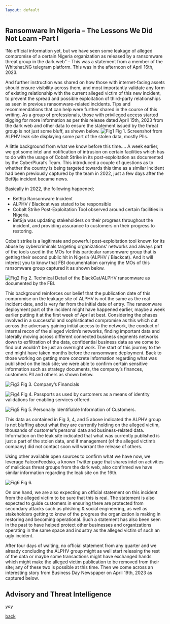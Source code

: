```yaml
---
layout: default
---
```


## Ransomware In Nigeria – The Lessons We Did Not Learn -Part I

‘No official information yet, but we have seen some leakage of alleged compromise of a certain Nigeria organization as released by a ransomware threat group in the dark web” – This was a statement from a member of the Whitehat.NG telegram platform. This was in the afternoon of April 16th, 2023. 

And further instruction was shared on how those with internet-facing assets should ensure visibility across them, and most importantly validate any form of existing relationship with the current alleged victim of this new incident, to prevent the spread and possible exploitation of third-party relationships as seen in previous ransomware-related incidents. Tips and recommendations that can help were further shared in the course of this writing.
As a group of professionals, those with privileged access started digging for more information as per this release dated April 15th, 2023 from the dark web and other data to ensure the statement issued by the threat group is not just some bluff, as shown below.
![Fig1](https://raw.githubusercontent.com/passwordng/hacker/master/assets/images/fig1.jpg)
Fig 1. Screenshot from ALPHV leak site displaying some part of the stolen data, mostly PIIs.

A little background from what we know before this time….
A week earlier, we got some intel and notification of intrusion on certain facilities which has to do with the usage of Cobalt Strike in its post-exploitation as documented by the CyberPlural’s Team. This introduced a couple of questions as to whether the country is being targeted towards this time as a similar incident had been previously captured by the team in 2022, just a few days after the Bet9ja incident became news. 

Basically in 2022, the following happened;
-	Bet9ja Ransomware Incident 
-	ALPHV / Blackcat was stated to be responsible
-	Cobalt Strike Post-Exploitation Tool observed around certain facilities in Nigeria. 
- Bet9ja was updating stakeholders on their progress throughout the incident, and providing assurance to customers on their progress to restoring.

Cobalt strike is a legitimate and powerful post-exploitation tool known for its abuse by cybercriminals targeting organizations’ networks and always part of the tools used in the MOs for this particular ransomware group that is getting their second public hit in Nigeria (ALPHV / Blackcat). And it will interest you to know that FBI documentation carrying the MOs of this ransomware group captured it as shown below.

![Fig2](https://raw.githubusercontent.com/passwordng/hacker/master/assets/images/fig2.jpg)
Fig 2.  Technical Detail of the BlackCat/ALPHV ransomware as documented by the FBI.

This background reinforces our belief that the publication date of this compromise on the leakage site of ALPHV is not the same as the real incident date, and is very far from the initial date of entry. The ransomware deployment part of the incident might have happened earlier, maybe a week earlier putting it at the first week of April at best. Considering the phases involved in a successful and sophisticated compromise as this which cut across the adversary gaining initial access to the network, the conduct of internal recon of the alleged victim’s networks, finding important data and laterally moving across different connected business segments networks down to exfiltration of the data, confidential business data as we come to find out wouldn’t be just an overnight work. The start of this journey to the end might have taken months before the ransomware deployment.
Back to those working on getting more concrete information regarding what was published on the leak site; we were able to confirm certain sensitive information such as strategy documents, the company’s finances, customers PII and others as shown below. 

![Fig3](https://raw.githubusercontent.com/passwordng/hacker/master/assets/images/fig3.jpg)
Fig 3. Company’s Financials

![Fig4](https://raw.githubusercontent.com/passwordng/hacker/master/assets/images/fig4.jpg)
Fig 4. Passports as used by customers as a means of identity validations for enabling services offered.

![Fig5](https://raw.githubusercontent.com/passwordng/hacker/master/assets/images/fig5.png)
Fig 5. Personally Identifiable Information of Customers.

This data as contained in Fig 3, 4, and 5 above indicated the ALPHV group is not bluffing about what they are currently holding on the alleged victim, thousands of customer’s personal data and business-related data. Information on the leak site indicated that what was currently published is just a part of the stolen data, and if management (of the alleged victim’s company) did not contact soon will warrant the release of others.

Using other available open sources to confirm what we have now, we leverage FalconFeedsio, a known Twitter page that shares intel on activities of malicious threat groups from the dark web, also confirmed we have similar information regarding the leak site on the 16th.

![Fig6](https://raw.githubusercontent.com/passwordng/hacker/master/assets/images/fig6.png)
Fig 6.

On one hand, we are also expecting an official statement on this incident from the alleged victim to be sure that this is real. The statement is also expected to guide customers in ensuring there are protected from secondary attacks such as phishing & social engineering, as well as stakeholders getting to know of the progress the organization is making in restoring and becoming operational. Such a statement has also been seen in the past to have helped protect other businesses and organizations operating in the same space and industry as the alleged victim of such an ugly incident.

After four days of waiting, no official statement from any quarter and we already concluding the ALPHV group might as well start releasing the rest of the data or maybe some transactions might have exchanged hands which might make the alleged victim publication to be removed from their site; any of these two is possible at this time.  Then we come across an interesting story from Business Day Newspaper on April 19th, 2023 as captured below.


## Advisory and Threat Intelligence

_yay_

[back](./)
